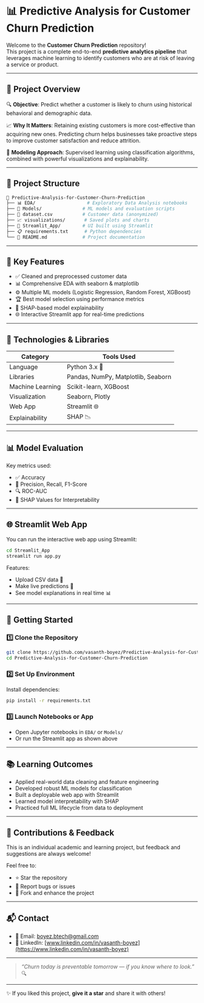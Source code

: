 # 📊 Predictive Analysis for Customer Churn Prediction

Welcome to the **Customer Churn Prediction** repository!  
This project is a complete end-to-end **predictive analytics pipeline** that leverages machine learning to identify customers who are at risk of leaving a service or product.

---

## 🚀 Project Overview

🔍 **Objective**: Predict whether a customer is likely to churn using historical behavioral and demographic data.

📈 **Why It Matters**: Retaining existing customers is more cost-effective than acquiring new ones. Predicting churn helps businesses take proactive steps to improve customer satisfaction and reduce attrition.

🧠 **Modeling Approach**: Supervised learning using classification algorithms, combined with powerful visualizations and explainability.

---

## 🧱 Project Structure

```bash
📁 Predictive-Analysis-for-Customer-Churn-Prediction
├── 📊 EDA/                   # Exploratory Data Analysis notebooks
├── 🤖 Models/               # ML models and evaluation scripts
├── 📄 dataset.csv           # Customer data (anonymized)
├── 📈 visualizations/       # Saved plots and charts
├── 📂 Streamlit_App/        # UI built using Streamlit
├── 📋 requirements.txt      # Python dependencies
└── 📘 README.md             # Project documentation
```

---

## 📌 Key Features

- ✅ Cleaned and preprocessed customer data
- 📊 Comprehensive EDA with seaborn & matplotlib
- ⚙️ Multiple ML models (Logistic Regression, Random Forest, XGBoost)
- 🏆 Best model selection using performance metrics
- 🧠 SHAP-based model explainability
- 🌐 Interactive Streamlit app for real-time predictions

---

## 🧠 Technologies & Libraries

| Category         | Tools Used                              |
|------------------|------------------------------------------|
| Language         | Python 3.x 🐍                            |
| Libraries        | Pandas, NumPy, Matplotlib, Seaborn       |
| Machine Learning | Scikit-learn, XGBoost                    |
| Visualization    | Seaborn, Plotly                          |
| Web App          | Streamlit 🌐                             |
| Explainability   | SHAP 📉                                  |

---

## 📊 Model Evaluation

Key metrics used:

- ✅ Accuracy
- 🎯 Precision, Recall, F1-Score
- 🔍 ROC-AUC
- 🧠 SHAP Values for Interpretability

---

## 🌐 Streamlit Web App

You can run the interactive web app using Streamlit:

```bash
cd Streamlit_App
streamlit run app.py
```

Features:
- Upload CSV data 📁
- Make live predictions 🧮
- See model explanations in real time 📊

---

## 🧪 Getting Started

### 1️⃣ Clone the Repository

```bash
git clone https://github.com/vasanth-boyez/Predictive-Analysis-for-Customer-Churn-Prediction.git
cd Predictive-Analysis-for-Customer-Churn-Prediction
```

### 2️⃣ Set Up Environment

Install dependencies:

```bash
pip install -r requirements.txt
```

### 3️⃣ Launch Notebooks or App

- Open Jupyter notebooks in `EDA/` or `Models/`
- Or run the Streamlit app as shown above

---

## 📚 Learning Outcomes

- Applied real-world data cleaning and feature engineering
- Developed robust ML models for classification
- Built a deployable web app with Streamlit
- Learned model interpretability with SHAP
- Practiced full ML lifecycle from data to deployment

---

## 🤝 Contributions & Feedback

This is an individual academic and learning project, but feedback and suggestions are always welcome!

Feel free to:
- ⭐ Star the repository
- 🐛 Report bugs or issues
- 🍴 Fork and enhance the project

---

## 📬 Contact

- 📧 Email: [boyez.btech@gmail.com](mailto:boyez.btech@gmail.com)
- 🔗 LinkedIn: [www.linkedin.com/in/vasanth-boyez](https://www.linkedin.com/in/vasanth-boyez)

---

> *“Churn today is preventable tomorrow — if you know where to look.”* 🔍

---

✨ If you liked this project, **give it a star** and share it with others!
